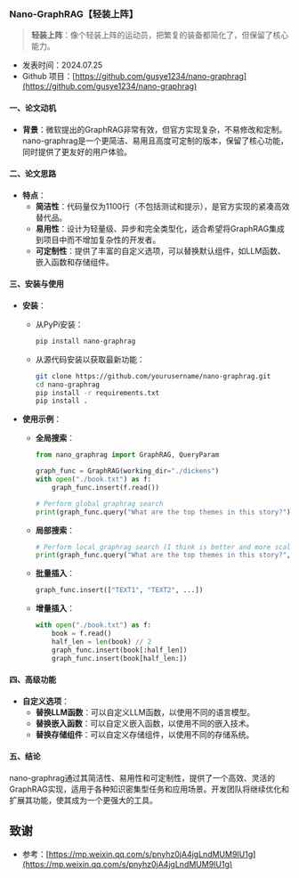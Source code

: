 ### Nano-GraphRAG【轻装上阵】
> **轻装上阵**：像个轻装上阵的运动员，把繁复的装备都简化了，但保留了核心能力。
>

* 发表时间：2024.07.25
* Github 项目：[https://github.com/gusye1234/nano-graphrag](https://github.com/gusye1234/nano-graphrag)

#### 一、论文动机

- **背景**：微软提出的GraphRAG非常有效，但官方实现复杂，不易修改和定制。nano-graphrag是一个更简洁、易用且高度可定制的版本，保留了核心功能，同时提供了更友好的用户体验。

#### 二、论文思路

- **特点**：
  - **简洁性**：代码量仅为1100行（不包括测试和提示），是官方实现的紧凑高效替代品。
  - **易用性**：设计为轻量级、异步和完全类型化，适合希望将GraphRAG集成到项目中而不增加复杂性的开发者。
  - **可定制性**：提供了丰富的自定义选项，可以替换默认组件，如LLM函数、嵌入函数和存储组件。

#### 三、安装与使用
- **安装**：
  - 从PyPi安装：
    ```bash
    pip install nano-graphrag
    ```
  - 从源代码安装以获取最新功能：
    ```bash
    git clone https://github.com/yourusername/nano-graphrag.git
    cd nano-graphrag
    pip install -r requirements.txt
    pip install .
    ```

- **使用示例**：
  - **全局搜索**：
    ```python
    from nano_graphrag import GraphRAG, QueryParam

    graph_func = GraphRAG(working_dir="./dickens")
    with open("./book.txt") as f:
        graph_func.insert(f.read())

    # Perform global graphrag search
    print(graph_func.query("What are the top themes in this story?"))
    ```
  - **局部搜索**：
    ```python
    # Perform local graphrag search (I think is better and more scalable one)
    print(graph_func.query("What are the top themes in this story?", param=QueryParam(mode="local")))
    ```
  - **批量插入**：
    ```python
    graph_func.insert(["TEXT1", "TEXT2", ...])
    ```
  - **增量插入**：
    ```python
    with open("./book.txt") as f:
        book = f.read()
        half_len = len(book) // 2
        graph_func.insert(book[:half_len])
        graph_func.insert(book[half_len:])
    ```

#### 四、高级功能
- **自定义选项**：
  - **替换LLM函数**：可以自定义LLM函数，以使用不同的语言模型。
  - **替换嵌入函数**：可以自定义嵌入函数，以使用不同的嵌入技术。
  - **替换存储组件**：可以自定义存储组件，以使用不同的存储系统。

#### 五、结论
nano-graphrag通过其简洁性、易用性和可定制性，提供了一个高效、灵活的GraphRAG实现，适用于各种知识密集型任务和应用场景。开发团队将继续优化和扩展其功能，使其成为一个更强大的工具。

## 致谢

* 参考：[https://mp.weixin.qq.com/s/pnyhz0jA4jgLndMUM9IU1g](https://mp.weixin.qq.com/s/pnyhz0jA4jgLndMUM9IU1g)
